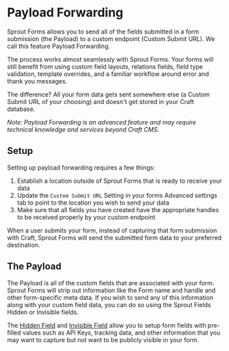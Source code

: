 # Payload Forwarding

Sprout Forms allows you to send all of the fields submitted in a form submission (the Payload) to a custom endpoint (Custom Submit URL).  We call this feature Payload Forwarding.  

The process works almost seamlessly with Sprout Forms. Your forms will still benefit from using custom field layouts, relations fields, field type validation, template overrides, and a familiar workflow around error and thank you messages.

The difference? All your form data gets sent somewhere else (a Custom Submit URL of your choosing) and doesn't get stored in your Craft database.

_Note: Payload Forwarding is an advanced feature and may require technical knowledge and services beyond Craft CMS._

## Setup

Setting up payload forwarding requires a few things:

1. Establish a location outside of Sprout Forms that is ready to receive your data
2. Update the `Custom Submit URL` Setting in your forms Advanced settings tab to point to the location you wish to send your data
3. Make sure that all fields you have created have the appropriate handles to be received properly by your custom endpoint

When a user submits your form, instead of capturing that form submission with Craft, Sprout Forms will send the submitted form data to your preferred destination.

## The Payload

The Payload is all of the custom fields that are associated with your form. Sprout Forms will strip out information like the Form name and handle and other form-specific meta data. If you wish to send any of this information along with your custom field data, you can do so using the Sprout Fields Hidden or Invisible fields.

The [Hidden Field]({entry:1039:url}) and [Invisible Field]({entry:1145:url}) allow you to setup form fields with pre-filled values such as API Keys, tracking data, and other information that you may want to capture but not want to be publicly visible in your form.